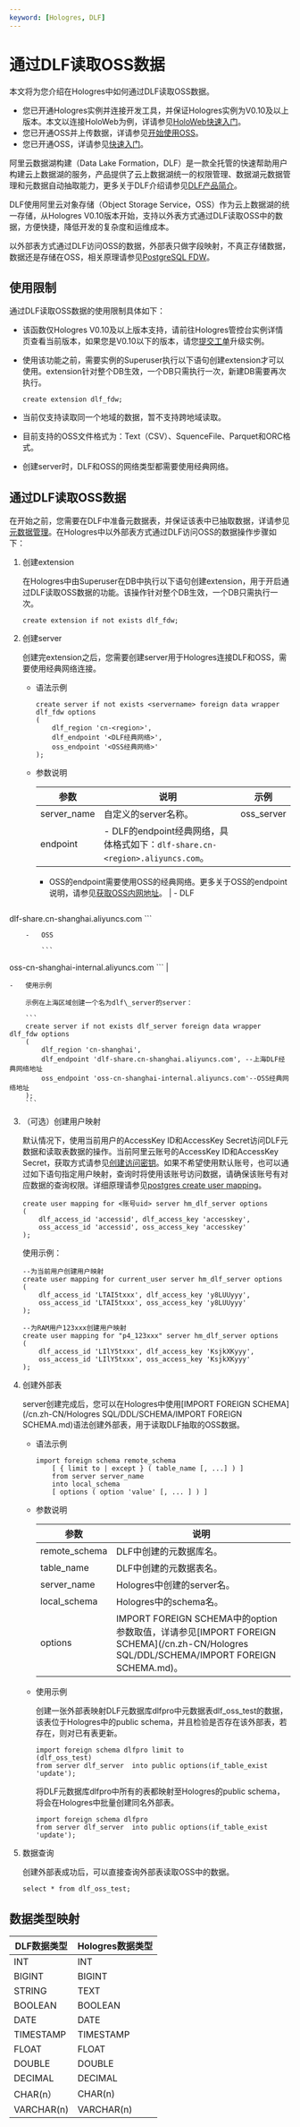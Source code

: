 ```yaml
---
keyword: [Hologres, DLF]
---
```


# 通过DLF读取OSS数据

本文将为您介绍在Hologres中如何通过DLF读取OSS数据。

-   您已开通Hologres实例并连接开发工具，并保证Hologres实例为V0.10及以上版本。本文以连接HoloWeb为例，详请参见[HoloWeb快速入门](/cn.zh-CN/快速入门/HoloWeb快速入门.md)。
-   您已开通OSS并上传数据，详请参见[开始使用OSS](/cn.zh-CN/快速入门/开始使用OSS.md)。
-   您已开通OSS，详请参见[快速入门]()。

阿里云数据湖构建（Data Lake Formation，DLF）是一款全托管的快速帮助用户构建云上数据湖的服务，产品提供了云上数据湖统一的权限管理、数据湖元数据管理和元数据自动抽取能力，更多关于DLF介绍请参见[DLF产品简介]()。

DLF使用阿里云对象存储（Object Storage Service，OSS）作为云上数据湖的统一存储，从Hologres V0.10版本开始，支持以外表方式通过DLF读取OSS中的数据，方便快捷，降低开发的复杂度和运维成本。

以外部表方式通过DLF访问OSS的数据，外部表只做字段映射，不真正存储数据，数据还是存储在OSS，相关原理请参见[PostgreSQL FDW](https://www.postgresql.org/docs/11/postgres-fdw.html)。

## 使用限制

通过DLF读取OSS数据的使用限制具体如下：

-   该函数仅Hologres V0.10及以上版本支持，请前往Hologres管控台实例详情页查看当前版本，如果您是V0.10以下的版本，请您[提交工单](https://selfservice.console.aliyun.com/ticket/createIndex?spm=5176.2020520129.console-base-top.dwork-order-1.29d546aee0gsiH)升级实例。
-   使用该功能之前，需要实例的Superuser执行以下语句创建extension才可以使用。extension针对整个DB生效，一个DB只需执行一次，新建DB需要再次执行。

    ```
    create extension dlf_fdw;
    ```

-   当前仅支持读取同一个地域的数据，暂不支持跨地域读取。
-   目前支持的OSS文件格式为：Text（CSV）、SquenceFile、Parquet和ORC格式。
-   创建server时，DLF和OSS的网络类型都需要使用经典网络。

## 通过DLF读取OSS数据

在开始之前，您需要在DLF中准备元数据表，并保证该表中已抽取数据，详请参见[元数据管理]()。在Hologres中以外部表方式通过DLF访问OSS的数据操作步骤如下：

1.  创建extension

    在Hologres中由Superuser在DB中执行以下语句创建extension，用于开启通过DLF读取OSS数据的功能。该操作针对整个DB生效，一个DB只需执行一次。

    ```
    create extension if not exists dlf_fdw;
    ```

2.  创建server

    创建完extension之后，您需要创建server用于Hologres连接DLF和OSS，需要使用经典网络连接。

    -   语法示例

        ```
        create server if not exists <servername> foreign data wrapper dlf_fdw options
        (
            dlf_region 'cn-<region>',
            dlf_endpoint '<DLF经典网络>',
            oss_endpoint '<OSS经典网络>'
        );
        ```

    -   参数说明

        |参数|说明|示例|
        |--|--|--|
        |server\_name|自定义的server名称。|oss\_server|
        |endpoint|        -   DLF的endpoint经典网络，具体格式如下：`dlf-share.cn-<region>.aliyuncs.com`。
        -   OSS的endpoint需要使用OSS的经典网络。更多关于OSS的endpoint说明，请参见[获取OSS内网地址](/cn.zh-CN/开发指南/访问域名（Endpoint）/ECS实例通过OSS内网地址访问OSS资源.md)。
|        -   DLF

            ```
dlf-share.cn-shanghai.aliyuncs.com
            ```

        -   OSS

            ```
oss-cn-shanghai-internal.aliyuncs.com
            ``` |

    -   使用示例

        示例在上海区域创建一个名为dlf\_server的server：

        ```
        create server if not exists dlf_server foreign data wrapper dlf_fdw options
        (
            dlf_region 'cn-shanghai',
            dlf_endpoint 'dlf-share.cn-shanghai.aliyuncs.com', --上海DLF经典网络地址
            oss_endpoint 'oss-cn-shanghai-internal.aliyuncs.com'--OSS经典网络地址
        );
        ```

3.  （可选）创建用户映射

    默认情况下，使用当前用户的AccessKey ID和AccessKey Secret访问DLF元数据和读取表数据的操作。当前阿里云账号的AccessKey ID和AccessKey Secret，获取方式请参见[创建访问密钥](/cn.zh-CN/准备工作/准备阿里云账号.md)。如果不希望使用默认账号，也可以通过如下语句指定用户映射，查询时将使用该账号访问数据，请确保该账号有对应数据的查询权限。详细原理请参见[postgres create user mapping](https://www.postgresql.org/docs/11/sql-createusermapping.html)。

    ```
    create user mapping for <账号uid> server hm_dlf_server options
    (
        dlf_access_id 'accessid', dlf_access_key 'accesskey',
        oss_access_id 'accessid', oss_access_key 'accesskey'
    );
    ```

    使用示例：

    ```
    --为当前用户创建用户映射
    create user mapping for current_user server hm_dlf_server options
    (
        dlf_access_id 'LTAI5txxx', dlf_access_key 'y8LUUyyy',
        oss_access_id 'LTAI5txxx', oss_access_key 'y8LUUyyy'
    );
    
    --为RAM用户123xxx创建用户映射
    create user mapping for "p4_123xxx" server hm_dlf_server options
    (
        dlf_access_id 'LIlY5txxx', dlf_access_key 'KsjkXKyyy',
        oss_access_id 'LIlY5txxx', oss_access_key 'KsjkXKyyy'
    );
    ```

4.  创建外部表

    server创建完成后，您可以在Hologres中使用[IMPORT FOREIGN SCHEMA](/cn.zh-CN/Hologres SQL/DDL/SCHEMA/IMPORT FOREIGN SCHEMA.md)语法创建外部表，用于读取DLF抽取的OSS数据。

    -   语法示例

        ```
        import foreign schema remote_schema
            [ { limit to | except } ( table_name [, ...] ) ]
            from server server_name
            into local_schema 
            [ options ( option 'value' [, ... ] ) ]
        ```

    -   参数说明

        |参数|说明|
        |--|--|
        |remote\_schema|DLF中创建的元数据库名。|
        |table\_name|DLF中创建的元数据表名。|
        |server\_name|Hologres中创建的server名。|
        |local\_schema|Hologres中的schema名。|
        |options|IMPORT FOREIGN SCHEMA中的option参数取值，详请参见[IMPORT FOREIGN SCHEMA](/cn.zh-CN/Hologres SQL/DDL/SCHEMA/IMPORT FOREIGN SCHEMA.md)。|

    -   使用示例

        创建一张外部表映射DLF元数据库dlfpro中元数据表dlf\_oss\_test的数据，该表位于Hologres中的public schema，并且检验是否存在该外部表，若存在，则对已有表更新。

        ```
        import foreign schema dlfpro limit to
        (dlf_oss_test) 
        from server dlf_server  into public options(if_table_exist 'update');
        ```

        将DLF元数据库dlfpro中所有的表都映射至Hologres的public schema，将会在Hologres中批量创建同名外部表。

        ```
        import foreign schema dlfpro 
        from server dlf_server  into public options(if_table_exist 'update');
        ```

5.  数据查询

    创建外部表成功后，可以直接查询外部表读取OSS中的数据。

    ```
    select * from dlf_oss_test;
    ```


## 数据类型映射

|DLF数据类型|Hologres数据类型|
|-------|------------|
|INT|INT|
|BIGINT|BIGINT|
|STRING|TEXT|
|BOOLEAN|BOOLEAN|
|DATE|DATE|
|TIMESTAMP|TIMESTAMP|
|FLOAT|FLOAT|
|DOUBLE|DOUBLE|
|DECIMAL|DECIMAL|
|CHAR\(n）|CHAR\(n\)|
|VARCHAR\(n\)|VARCHAR\(n\)|

